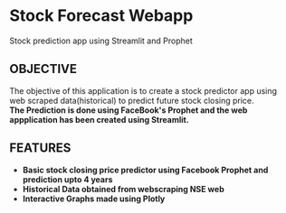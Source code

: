 # Stock Forecast Webapp
Stock prediction app using Streamlit and Prophet
<h2><b> OBJECTIVE </b> </h2>
The objective of this application is to create a stock predictor app using web scraped data(historical) to predict
  future stock closing price.<br> <b>The Prediction is done using FaceBook's Prophet and the web appplication has been created using Streamlit.
  <br>
  <h2><b> FEATURES </h2>
 <ul style="Current Features:square;">
  <li>Basic stock closing price predictor using Facebook Prophet and prediction upto 4 years </li>
  <li>Historical Data obtained from webscraping NSE web </li>
  <li>Interactive Graphs made using Plotly </li>
</ul>
